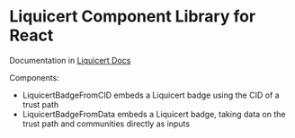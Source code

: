 # Liquicert Component Library for React

Documentation in [Liquicert Docs](https://docs.liquicert.io/embeddable-badge)

Components:
- LiquicertBadgeFromCID embeds a Liquicert badge using the CID of a trust path
- LiquicertBadgeFromData embeds a Liquicert badge, taking data on the trust path and communities directly as inputs
